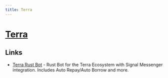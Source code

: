 ```yaml
---
title: Terra
---
```


# [Terra](https://www.terra.money/)

## Links

- [Terra Rust Bot](https://github.com/Philipp-Sc/terra-rust-bot) - Rust Bot for the Terra Ecosystem with Signal Messenger integration. Includes Auto Repay/Auto Borrow and more.